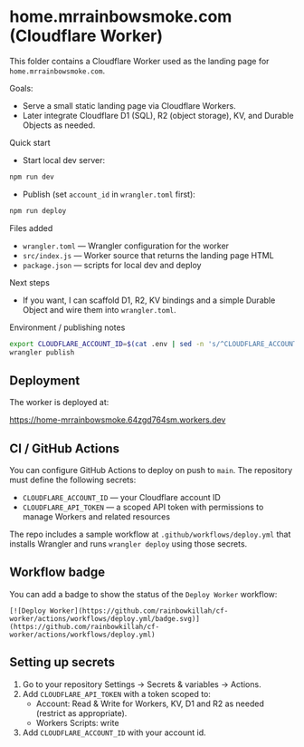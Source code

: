 
# home.mrrainbowsmoke.com (Cloudflare Worker)

This folder contains a Cloudflare Worker used as the landing page for `home.mrrainbowsmoke.com`.

Goals:
- Serve a small static landing page via Cloudflare Workers.
- Later integrate Cloudflare D1 (SQL), R2 (object storage), KV, and Durable Objects as needed.

Quick start

- Start local dev server:

```bash
npm run dev
```

- Publish (set `account_id` in `wrangler.toml` first):

```bash
npm run deploy
```

Files added

- `wrangler.toml` — Wrangler configuration for the worker
- `src/index.js` — Worker source that returns the landing page HTML
- `package.json` — scripts for local dev and deploy

Next steps

- If you want, I can scaffold D1, R2, KV bindings and a simple Durable Object and wire them into `wrangler.toml`.

Environment / publishing notes


```bash
export CLOUDFLARE_ACCOUNT_ID=$(cat .env | sed -n 's/^CLOUDFLARE_ACCOUNT_ID=\(.*\)$/\1/p')
wrangler publish
```
 
 Deployment
 ----------
 
 The worker is deployed at:
 
 https://home-mrrainbowsmoke.64zgd764sm.workers.dev

CI / GitHub Actions
-------------------

You can configure GitHub Actions to deploy on push to `main`. The repository must define the following secrets:

- `CLOUDFLARE_ACCOUNT_ID` — your Cloudflare account ID
- `CLOUDFLARE_API_TOKEN` — a scoped API token with permissions to manage Workers and related resources

The repo includes a sample workflow at `.github/workflows/deploy.yml` that installs Wrangler and runs `wrangler deploy` using those secrets.

Workflow badge
--------------

You can add a badge to show the status of the `Deploy Worker` workflow:

```
[![Deploy Worker](https://github.com/rainbowkillah/cf-worker/actions/workflows/deploy.yml/badge.svg)](https://github.com/rainbowkillah/cf-worker/actions/workflows/deploy.yml)
```

Setting up secrets
------------------

1. Go to your repository Settings → Secrets & variables → Actions.
2. Add `CLOUDFLARE_API_TOKEN` with a token scoped to:
	- Account: Read & Write for Workers, KV, D1 and R2 as needed (restrict as appropriate).
	- Workers Scripts: write
3. Add `CLOUDFLARE_ACCOUNT_ID` with your account id.




